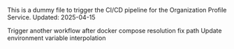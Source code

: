 This is a dummy file to trigger the CI/CD pipeline for the Organization Profile Service.
Updated: 2025-04-15

Trigger another workflow after docker compose resolution
fix path
Update environment variable interpolation

